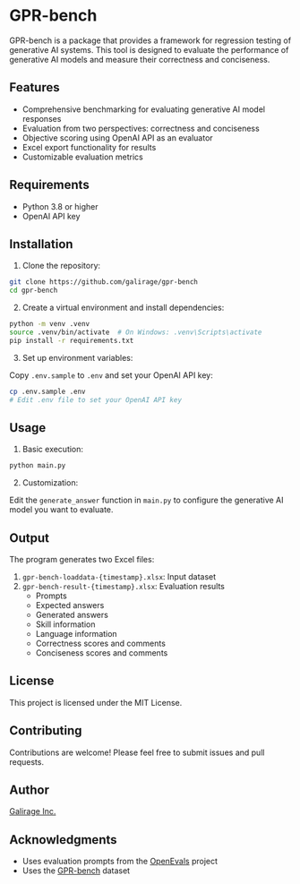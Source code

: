 # GPR-bench

GPR-bench is a package that provides a framework for regression testing of generative AI systems. This tool is designed to evaluate the performance of generative AI models and measure their correctness and conciseness.

## Features

- Comprehensive benchmarking for evaluating generative AI model responses
- Evaluation from two perspectives: correctness and conciseness
- Objective scoring using OpenAI API as an evaluator
- Excel export functionality for results
- Customizable evaluation metrics

## Requirements

- Python 3.8 or higher
- OpenAI API key

## Installation

1. Clone the repository:

```bash
git clone https://github.com/galirage/gpr-bench
cd gpr-bench
```

2. Create a virtual environment and install dependencies:

```bash
python -m venv .venv
source .venv/bin/activate  # On Windows: .venv\Scripts\activate
pip install -r requirements.txt
```

3. Set up environment variables:

Copy `.env.sample` to `.env` and set your OpenAI API key:

```bash
cp .env.sample .env
# Edit .env file to set your OpenAI API key
```

## Usage

1. Basic execution:

```bash
python main.py
```

2. Customization:

Edit the `generate_answer` function in `main.py` to configure the generative AI model you want to evaluate.

## Output

The program generates two Excel files:

1. `gpr-bench-loaddata-{timestamp}.xlsx`: Input dataset
2. `gpr-bench-result-{timestamp}.xlsx`: Evaluation results
   - Prompts
   - Expected answers
   - Generated answers
   - Skill information
   - Language information
   - Correctness scores and comments
   - Conciseness scores and comments

## License

This project is licensed under the MIT License.

## Contributing

Contributions are welcome! Please feel free to submit issues and pull requests.

## Author

[Galirage Inc.](https://galirage.com)

## Acknowledgments

- Uses evaluation prompts from the [OpenEvals](https://github.com/langchain-ai/openevals) project
- Uses the [GPR-bench](https://huggingface.co/datasets/galirage/gpr-bench) dataset
